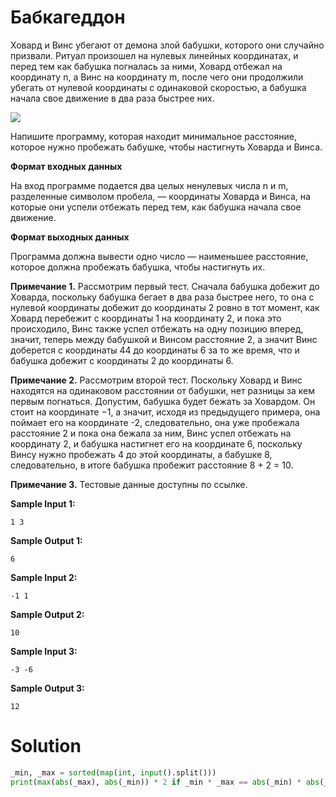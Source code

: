# Бабкагеддон

Ховард и Винс убегают от демона злой бабушки, которого они случайно призвали. Ритуал произошел на нулевых линейных
координатах, и перед тем как бабушка погналась за ними, Ховард отбежал на координату n, а Винс на координату m, после
чего они продолжили убегать от нулевой координаты с одинаковой скоростью, а бабушка начала свое движение в два раза
быстрее них.

![](https://ucarecdn.com/d71fdae7-6342-42ea-9cd4-7b172fde2c2a/)

Напишите программу, которая находит минимальное расстояние, которое нужно пробежать бабушке, чтобы настигнуть Ховарда и
Винса.

**Формат входных данных**

На вход программе подается два целых ненулевых числа n и m, разделенные символом пробела, — координаты Ховарда и Винса,
на которые они успели отбежать перед тем, как бабушка начала свое движение.

**Формат выходных данных**

Программа должна вывести одно число — наименьшее расстояние, которое должна пробежать бабушка, чтобы настигнуть их.

**Примечание 1.** Рассмотрим первый тест. Сначала бабушка добежит до Ховарда, поскольку бабушка бегает в два раза
быстрее него, то она с нулевой координаты добежит до координаты 2 ровно в тот момент, как Ховард перебежит с координаты
1 на координату 2, и пока это происходило, Винс также успел отбежать на одну позицию вперед, значит, теперь между
бабушкой и Винсом расстояние 2, а значит Винс доберется с координаты 44 до координаты 6 за то же время, что и бабушка
добежит с координаты 2 до координаты 6.

**Примечание 2.** Рассмотрим второй тест. Поскольку Ховард и Винс находятся на одинаковом расстоянии от бабушки, нет
разницы за кем первым погнаться. Допустим, бабушка будет бежать за Ховардом. Он стоит на координате −1, а значит, исходя
из предыдущего примера, она поймает его на координате -2, следовательно, она уже пробежала расстояние 2 и пока она
бежала за ним, Винс успел отбежать на координату 2, и бабушка настигнет его на координате 6, поскольку Винсу нужно
пробежать 4 до этой координаты, а бабушке 8, следовательно, в итоге бабушка пробежит расстояние 8 + 2 = 10.

**Примечание 3.** Тестовые данные доступны по ссылке.

**Sample Input 1:**

```
1 3
```

**Sample Output 1:**

```
6
```

**Sample Input 2:**

```
-1 1
```

**Sample Output 2:**

```
10
```

**Sample Input 3:**

```
-3 -6
```

**Sample Output 3:**

```
12
```

# Solution

```python
_min, _max = sorted(map(int, input().split()))
print(max(abs(_max), abs(_min)) * 2 if _min * _max == abs(_min) * abs(_max) else _max * 2 - _min * 8)
```